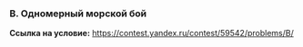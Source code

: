 ### B. Одномерный морской бой

**Ссылка на условие:** <https://contest.yandex.ru/contest/59542/problems/B/>
